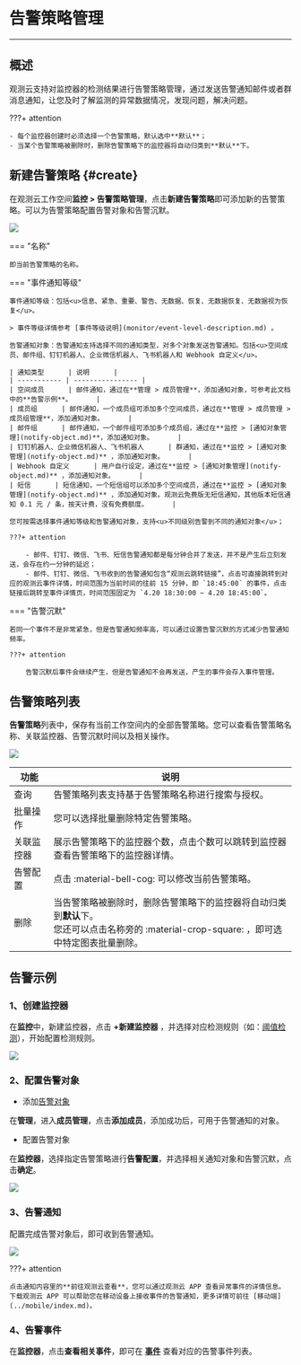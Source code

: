 # 告警策略管理
---

## 概述

观测云支持对监控器的检测结果进行告警策略管理，通过发送告警通知邮件或者群消息通知，让您及时了解监测的异常数据情况，发现问题，解决问题。

???+ attention

    - 每个监控器创建时必须选择一个告警策略，默认选中**默认**；   
    - 当某个告警策略被删除时，删除告警策略下的监控器将自动归类到**默认**下。

## 新建告警策略 {#create}

在观测云工作空间**监控 > 告警策略管理**，点击**新建告警策略**即可添加新的告警策略。可以为告警策略配置告警对象和告警沉默。

![](img/monitor2.png)

=== "名称"

    即当前告警策略的名称。

=== "事件通知等级"

    事件通知等级：包括<u>信息、紧急、重要、警告、无数据、恢复、无数据恢复、无数据视为恢复</u>。
    
    > 事件等级详情参考 [事件等级说明](monitor/event-level-description.md) 。

    告警通知对象：告警通知支持选择不同的通知类型，对多个对象发送告警通知。包括<u>空间成员、邮件组、钉钉机器人、企业微信机器人、飞书机器人和 Webhook 自定义</u>。

    | 通知类型      | 说明      |
    | ----------- | ---------------- |
    | 空间成员      | 邮件通知，通过在**管理 > 成员管理**，添加通知对象，可参考此文档中的**告警示例**。      |
    | 成员组      | 邮件通知，一个成员组可添加多个空间成员，通过在**管理 > 成员管理 > 成员组管理**，添加通知对象。      |
    | 邮件组      | 邮件通知，一个邮件组可添加多个成员组，通过在**监控 > [通知对象管理](notify-object.md)**，添加通知对象。      |
    | 钉钉机器人、企业微信机器人、飞书机器人      | 群通知，通过在**监控 > [通知对象管理](notify-object.md)** ，添加通知对象。      |
    | Webhook 自定义      | 用户自行设定，通过在**监控 > [通知对象管理](notify-object.md)** ，添加通知对象。      |
    | 短信      | 短信通知，一个短信组可以添加多个空间成员，通过在**监控 > [通知对象管理](notify-object.md)** ，添加通知对象。观测云免费版无短信通知，其他版本短信通知 0.1 元 / 条，按天计费，没有免费额度。      |

    您可按需选择事件通知等级和告警通知对象，支持<u>不同级别告警到不同的通知对象</u>；  

    ???+ attention

        - 邮件、钉钉、微信、飞书、短信告警通知都是每分钟合并了发送，并不是产生后立刻发送，会存在约一分钟的延迟； 
        - 邮件、钉钉、微信、飞书收到的告警通知包含“观测云跳转链接”，点击可直接跳转到对应的观测云事件详情，时间范围为当前时间的往前 15 分钟，即 `18:45:00` 的事件，点击链接后跳转至事件详情页，时间范围固定为 `4.20 18:30:00 ~ 4.20 18:45:00`。

=== "告警沉默"

    若同一个事件不是非常紧急，但是告警通知频率高，可以通过设置告警沉默的方式减少告警通知频率。

    ???+ attention

        告警沉默后事件会继续产生，但是告警通知不会再发送，产生的事件会存入事件管理。

## 告警策略列表

**告警策略**列表中，保存有当前工作空间内的全部告警策略。您可以查看告警策略名称、关联监控器、告警沉默时间以及相关操作。

![](img/monitor12.png)

| 功能 | 说明 |
| --- | --- |
| 查询 | 告警策略列表支持基于告警策略名称进行搜索与授权。 |
| 批量操作 | 您可以选择批量删除特定告警策略。 |
| 关联监控器 | 展示告警策略下的监控器个数，点击个数可以跳转到监控器查看告警策略下的监控器详情。 |
| 告警配置 | 点击 :material-bell-cog: 可以修改当前告警策略。 |
| 删除 | 当告警策略被删除时，删除告警策略下的监控器将自动归类到**默认**下。<br/>您还可以点击名称旁的 :material-crop-square: ，即可选中特定图表批量删除。 |

## 告警示例

### 1、创建监控器

在**监控**中，新建监控器，点击 **+新建监控器** ，并选择对应检测规则（如：[阈值检测](monitor/threshold-detection.md)），开始配置检测规则。

![](img/monitor10.png)

### 2、配置告警对象

- 添加[告警对象](notify-object.md)

在**管理**，进入**成员管理**，点击**添加成员**，添加成功后，可用于告警通知的对象。

- 配置告警对象

在**监控器**，选择指定告警策略进行**告警配置**，并选择相关通知对象和告警沉默，点击**确定**。

![](img/monitor3.png)

### 3、告警通知

配置完成告警对象后，即可收到告警通知。

![](img/1-alert-1129.png)

???+ attention

    点击通知内容里的**前往观测云查看**，您可以通过观测云 APP 查看异常事件的详情信息。下载观测云 APP 可以帮助您在移动设备上接收事件的告警通知，更多详情可前往 [移动端](../mobile/index.md)。


### 4、告警事件

在**监控器**，点击**查看相关事件**，即可在 **[事件](../events/index.md)** 查看对应的告警事件列表。
